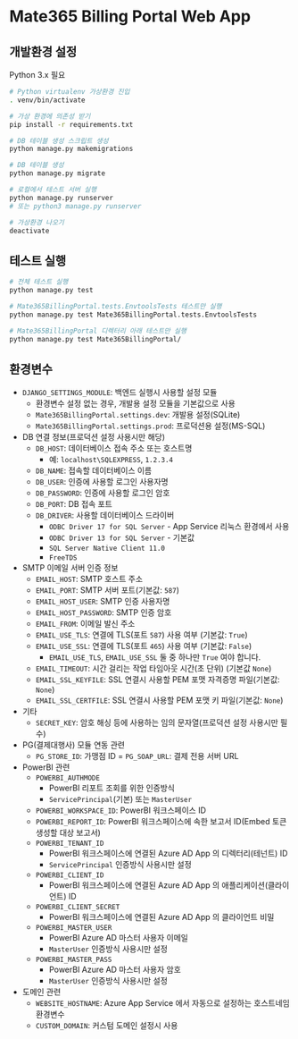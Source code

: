 # Mate365 Billing Portal Web App

## 개발환경 설정

Python 3.x 필요

```bash
# Python virtualenv 가상환경 진입
. venv/bin/activate

# 가상 환경에 의존성 받기
pip install -r requirements.txt

# DB 테이블 생성 스크립트 생성
python manage.py makemigrations

# DB 테이블 생성
python manage.py migrate

# 로컬에서 테스트 서버 실행
python manage.py runserver
# 또는 python3 manage.py runserver

# 가상환경 나오기
deactivate
```
## 테스트 실행
```bash
# 전체 테스트 실행
python manage.py test

# Mate365BillingPortal.tests.EnvtoolsTests 테스트만 실행
python manage.py test Mate365BillingPortal.tests.EnvtoolsTests

# Mate365BillingPortal 디렉터리 아래 테스트만 실행
python manage.py test Mate365BillingPortal/
```

## 환경변수

- `DJANGO_SETTINGS_MODULE`: 백엔드 실행시 사용할 설정 모듈
    - 환경변수 설정 없는 경우, 개발용 설정 모듈을 기본값으로 사용
    - `Mate365BillingPortal.settings.dev`: 개발용 설정(SQLite)
    - `Mate365BillingPortal.settings.prod`: 프로덕션용 설정(MS-SQL)
- DB 연결 정보(프로덕션 설정 사용시만 해당)
    - `DB_HOST`: 데이터베이스 접속 주소 또는 호스트명
        - 예: `localhost\SQLEXPRESS`, `1.2.3.4`
    - `DB_NAME`: 접속할 데이터베이스 이름
    - `DB_USER`: 인증에 사용할 로그인 사용자명
    - `DB_PASSWORD`: 인증에 사용할 로그인 암호
    - `DB_PORT`: DB 접속 포트
    - `DB_DRIVER`: 사용할 데이터베이스 드라이버
        - `ODBC Driver 17 for SQL Server` - App Service 리눅스 환경에서 사용
        - `ODBC Driver 13 for SQL Server` - 기본값
        - `SQL Server Native Client 11.0`
        - `FreeTDS`
- SMTP 이메일 서버 인증 정보
    - `EMAIL_HOST`: SMTP 호스트 주소
    - `EMAIL_PORT`: SMTP 서버 포트(기본값: `587`)
    - `EMAIL_HOST_USER`: SMTP 인증 사용자명
    - `EMAIL_HOST_PASSWORD`: SMTP 인증 암호
    - `EMAIL_FROM`: 이메일 발신 주소
    - `EMAIL_USE_TLS`: 연결에 TLS(포트 `587`) 사용 여부 (기본값: `True`)
    - `EMAIL_USE_SSL`: 연결에 TLS(포트 `465`) 사용 여부 (기본값: `False`)
        - `EMAIL_USE_TLS`, `EMAIL_USE_SSL` 둘 중 하나만 `True` 여야 합니다.
    - `EMAIL_TIMEOUT`: 시간 걸리는 작업 타임아웃 시간(초 단위) (기본값 `None`)
    - `EMAIL_SSL_KEYFILE`: SSL 연결시 사용할 PEM 포맷 자격증명 파일(기본값: `None`)
    - `EMAIL_SSL_CERTFILE`: SSL 연결시 사용할 PEM 포맷 키 파일(기본값: `None`)
- 기타
    - `SECRET_KEY`: 암호 해싱 등에 사용하는 임의 문자열(프로덕션 설정 사용시만 필수)
- PG(결제대행사) 모듈 연동 관련
    - `PG_STORE_ID`: 가맹점 ID
    = `PG_SOAP_URL`: 결제 전용 서버 URL
- PowerBI 관련
    - `POWERBI_AUTHMODE`
        - PowerBI 리포트 조회를 위한 인증방식
        - `ServicePrincipal`(기본) 또는 `MasterUser`
    - `POWERBI_WORKSPACE_ID`: PowerBI 워크스페이스 ID
    - `POWERBI_REPORT_ID`: PowerBI 워크스페이스에 속한 보고서 ID(Embed 토큰 생성할 대상 보고서)
    - `POWERBI_TENANT_ID`
        - PowerBI 워크스페이스에 연결된 Azure AD App 의 디렉터리(테넌트) ID
        - `ServicePrincipal` 인증방식 사용시만 설정
    - `POWERBI_CLIENT_ID`
        - PowerBI 워크스페이스에 연결된 Azure AD App 의 애플리케이션(클라이언트) ID
    - `POWERBI_CLIENT_SECRET`
        - PowerBI 워크스페이스에 연결된 Azure AD App 의 클라이언트 비밀
    - `POWERBI_MASTER_USER`
        - PowerBI Azure AD 마스터 사용자 이메일
        - `MasterUser` 인증방식 사용시만 설정
    - `POWERBI_MASTER_PASS`
        - PowerBI Azure AD 마스터 사용자 암호
        - `MasterUser` 인증방식 사용시만 설정
- 도메인 관련
    - `WEBSITE_HOSTNAME`: Azure App Service 에서 자동으로 설정하는 호스트네임 환경변수
    - `CUSTOM_DOMAIN`: 커스텀 도메인 설정시 사용